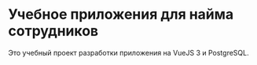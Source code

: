 # Учебное приложения для найма сотрудников

Это учебный проект разработки приложения на VueJS 3 и PostgreSQL.